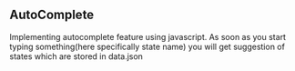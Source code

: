 ## AutoComplete
Implementing autocomplete feature using javascript.
As soon as you start typing something(here specifically state name)
you will get suggestion of states which are stored in data.json
